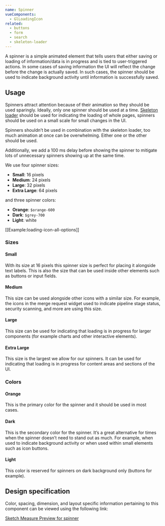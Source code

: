 ```yaml
---
name: Spinner
vueComponents:
  - GlLoadingIcon
related:
  - buttons
  - form
  - search
  - skeleton-loader
---
```


A spinner is a simple animated element that tells users that either saving or loading of information/data is in progress and is tied to user-triggered actions. In some cases of saving information the UI will reflect the change before the change is actually saved. In such cases, the spinner should be used to indicate background activity until information is successfully saved.

## Usage

Spinners attract attention because of their animation so they should be used sparingly. Ideally, only one spinner should be used at a time. [Skeleton loader](/components/skeleton-loader) should be used for indicating the loading of whole pages, spinners should be used on a small scale for small changes in the UI.

Spinners shouldn’t be used in combination with the skeleton loader, too much animation at once can be overwhelming. Either one or the other should be used.

Additionally, we add a 100 ms delay before showing the spinner to mitigate lots of unnecessary spinners showing up at the same time.

We use four spinner sizes:

- **Small**: 16 pixels
- **Medium**: 24 pixels
- **Large**: 32 pixels
- **Extra Large**: 64 pixels

and three spinner colors:

- **Orange**: `$orange-600`
- **Dark**: `$grey-700`
- **Light**: white

[[Example:loading-icon-all-options]]

### Sizes

#### Small

With its size at 16 pixels this spinner size is perfect for placing it alongside text labels. This is also the size that can be used inside other elements such as buttons or input fields.

#### Medium

This size can be used alongside other icons with a similar size. For example, the icons in the merge request widget used to indicate pipeline stage status, security scanning, and more are using this size.

#### Large

This size can be used for indicating that loading is in progress for larger components (for example charts and other interactive elements).

#### Extra Large

This size is the largest we allow for our spinners. It can be used for indicating that loading is in progress for content areas and sections of the UI.

### Colors

#### Orange

This is the primary color for the spinner and it should be used in most cases.

#### Dark

This is the secondary color for the spinner. It’s a great alternative for times when the spinner doesn’t need to stand out as much. For example, when used to indicate background activity or when used within small elements such as icon buttons.

#### Light

This color is reserved for spinners on dark background only (buttons for example).

## Design specification

Color, spacing, dimension, and layout specific information pertaining to this component can be viewed using the following link:

[Sketch Measure Preview for spinner](https://gitlab-org.gitlab.io/gitlab-design/hosted/design-gitlab-specs/spinner-spec-previews/)
